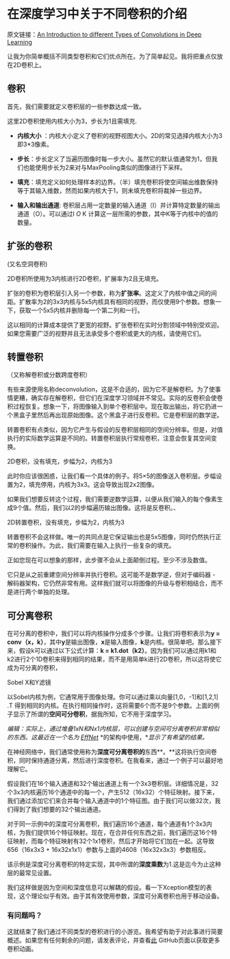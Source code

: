 # 在深度学习中关于不同卷积的介绍

原文链接：[An Introduction to different Types of Convolutions in Deep Learning](https://towardsdatascience.com/types-of-convolutions-in-deep-learning-717013397f4d?from=hackcv&hmsr=hackcv.com)

让我为你简单概括不同类型卷积和它们优点所在。为了简单起见。我将把重点仅放在2D卷积上。

## 卷积

首先，我们需要就定义卷积层的一些参数达成一致。

这里2D卷积使用内核大小为3，步长为1且需填充.

- __内核大小__ ：内核大小定义了卷积的视野视图大小。2D的常见选择内核大小为3即3*3像素。

- __步长__：步长定义了当遍历图像时每一步大小。虽然它的默认值通常为1，但我们也能使用步长为2来对与MaxPooling类似的图像进行下采样。

- __填充__：填充定义如何处理样本的边界。（半）填充卷积将使空间输出维数保持等于其输入维数，然而如果内核大于1，则未填充卷积将裁掉一些边界。
- __输入和输出通道__:  卷积层占用一定数量的输入通道（I）并计算特定数量的输出通道（O）。可以通过I *O* K 计算这一层所需的参数，其中K等于内核中的值的数量。

## 扩张的卷积

(又名空洞卷积)

2D卷积所使用为3内核进行2D卷积，扩展率为2且无填充。

扩张的卷积为卷积层引入另一个参数，称为**扩张率**。这定义了内核中值之间的间距。扩散率为2的3x3内核与5x5内核具有相同的视野，而仅使用9个参数。想象一下，获取一个5x5内核并删除每一个第二列和一行。

这以相同的计算成本提供了更宽的视野。扩张卷积在实时分割领域中特别受欢迎。如果您需要广泛的视野并且无法承受多个卷积或更大的内核，请使用它们。

## 转置卷积

（又称解卷积或分数跨度卷积）

有些来源使用名称deconvolution，这是不合适的，因为它不是解卷积。为了使事情更糟，确实存在解卷积，但它们在深度学习领域并不常见。实际的反卷积会使卷积过程恢复。想象一下，将图像输入到单个卷积层中。现在取出输出，将它扔进一个黑盒子里然后再出现原始图像。这个黑盒子进行反卷积。它是卷积层的数学逆。

转置卷积有点类似，因为它产生与假设的反卷积层相同的空间分辨率。但是，对值执行的实际数学运算是不同的。转置卷积层执行常规卷积，注意会恢复其空间变换。

2D卷积，没有填充，步幅为2，内核为3

此时你应该很困惑，让我们看一个具体的例子。将5×5的图像送入卷积层。步幅设置为2，填充停用，内核为3x3。这会导致出现2x2图像。

如果我们想要反转这个过程，我们需要逆数学运算，以便从我们输入的每个像素生成9个值。然后，我们以2的步幅遍历输出图像。这将是反卷积。、

2D转置卷积，没有填充，步幅为2，内核为3

转置卷积不会这样做。唯一的共同点是它保证输出也是5x5图像，同时仍然执行正常的卷积操作。为此，我们需要在输入上执行一些复杂的填充。

正如您现在可以想象的那样，此步骤不会从上面颠倒过程。至少不涉及数值。

它只是从之前重建空间分辨率并执行卷积。这可能不是数学逆，但对于编码器 - 解码器架构，它仍然非常有用。这样我们就可以将图像的升级与卷积相结合，而不是进行两个单独的处理。

## 可分离卷积

在可分离的卷积中，我们可以将内核操作分成多个步骤。让我们将卷积表示为**y = conv（x，k）**，其中**y**是输出图像，**x**是输入图像，**k**是内核。很简单吧。那么接下来，假设k可以通过以下公式计算：**k = k1.dot（k2）**。因为我们可以通过用k1和k2进行2个1D卷积来得到相同的结果，而不是用简单k进行2D卷积，所以这将使它成为可分离的卷积，

Sobel X和Y滤镜

以Sobel内核为例，它通常用于图像处理。你可以通过乘以向量[1,0，-1]和[1,2,1] .T 得到相同的内核。在执行相同操作时，这将需要6个而不是9个参数。上面的例子显示了所谓的**空间可分卷积**，据我所知，它不用于深度学习。

*编辑：实际上，通过堆叠1xN和Nx1内核层，可以创建与空间可分离卷积非常相似的东西。这最近在一个名为* [*EffNet*](https://arxiv.org/abs/1801.06434v1) *的架构中使用，**显示了有希望的结果。*

在神经网络中，我们通常使用称为**深度可分离卷积的**东西**。**这将执行空间卷积，同时保持通道分离，然后进行深度卷积。在我看来，通过一个例子可以最好地理解它。

假设我们在16个输入通道和32个输出通道上有一个3x3卷积层。详细情况是，32个3x3内核遍历16个通道中的每一个，产生512（16x32）个特征映射。接下来，我们通过添加它们来合并每个输入通道中的1个特征图。由于我们可以做32次，我们得到了我们想要的32个输出通道。

对于同一示例中的深度可分离卷积，我们遍历16个通道，每个通道有1个3x3内核，为我们提供16个特征映射。现在，在合并任何东西之前，我们遍历这16个特征映射，而每个特征映射有32个1x1卷积，然后才开始将它们加在一起。这导致656（16x3x3 + 16x32x1x1）参数与上面的4608（16x32x3x3）参数相反。

该示例是深度可分离卷积的特定实现，其中所谓的**深度乘数**为1.这是迄今为止这种层的最常见设置。

我们这样做是因为空间和深度信息可以解耦的假设。看一下Xception模型的表现，这个理论似乎有效。由于其有效使用参数，深度可分离卷积也用于移动设备。

### 有问题吗？

这就结束了我们通过不同类型的卷积进行的小游览。我希望有助于对此事进行简要概述。如果您有任何剩余的问题，请发表评论，并查看[此](https://github.com/vdumoulin/conv_arithmetic) GitHub页面以获取更多卷积动画。

